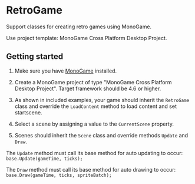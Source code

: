 # RetroGame
Support classes for creating retro games using MonoGame.

Use project template: MonoGame Cross Platform Desktop Project.

## Getting started
1. Make sure you have [MonoGame](http://www.monogame.net/downloads/) installed.

2. Create a MonoGame project of type "MonoGame Cross Platform Desktop Project". Target framework should be 4.6 or higher.

3. As shown in included examples, your game should inherit the `RetroGame` class and override the `LoadContent` method to load content and set startscene.

4. Select a scene by assigning a value to the `CurrentScene` property.

5. Scenes should inherit the `Scene` class and override methods `Update` and `Draw`.

The `Update` method must call its base method for auto updating to occur: `base.Update(gameTime, ticks);`

The `Draw` method must call its base method for auto drawing to occur: `base.Draw(gameTime, ticks, spriteBatch);`



